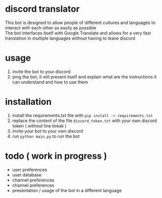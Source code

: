# discord translator
This bot is designed to allow people of different cultures and languages to interact with each other as easily as possible<br/>
The bot interfaces itself with Google Translate and allows for a very fast translation in multiple languages without having to leave discord

# usage
1) invite the bot to your discord
2) ping the bot, it will present itself and explain what are the instructions it can understand and how to use them

# installation
1) install the requirements.txt file with `pip install -r requirements.txt`
2) replace the content of the file `discord_token.txt` with your own discord token ( without line break )
3) invite your bot to your own discord
4) run `python main.py` to run the bot

# todo ( work in progress )
- user preferences
- user database
- channel preferences
- channel preferences
- presentation / usage of the bot in a different language
